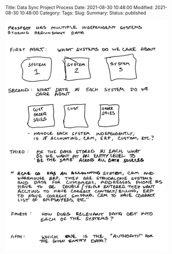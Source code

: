 Title: Data Sync Project Process
Date: 2021-08-30 10:48:00
Modified: 2021-08-30 10:48:00
Category: 
Tags: 
Slug: 
Summary: 
Status: published

![Steps1](images/data-sync-project-process/1.png)
![Steps2](images/data-sync-project-process/2.png)